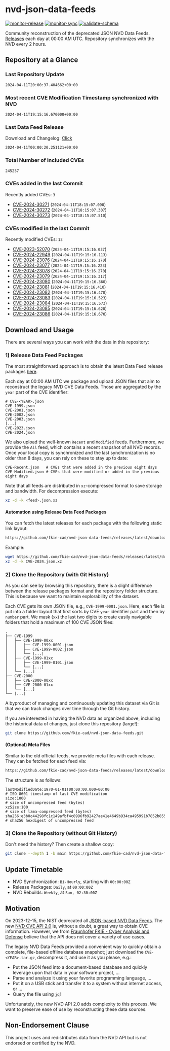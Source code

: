 # nvd-json-data-feeds

[![monitor-release](https://github.com/fkie-cad/nvd-json-data-feeds/actions/workflows/monitor_release.yml/badge.svg)](https://github.com/fkie-cad/nvd-json-data-feeds/actions/workflows/monitor_release.yml)
[![monitor-sync](https://github.com/fkie-cad/nvd-json-data-feeds/actions/workflows/monitor_sync.yml/badge.svg)](https://github.com/fkie-cad/nvd-json-data-feeds/actions/workflows/monitor_sync.yml)
[![validate-schema](https://github.com/fkie-cad/nvd-json-data-feeds/actions/workflows/validate_schema.yml/badge.svg)](https://github.com/fkie-cad/nvd-json-data-feeds/actions/workflows/validate_schema.yml)

Community reconstruction of the deprecated JSON NVD Data Feeds.
[Releases](https://github.com/fkie-cad/nvd-json-data-feeds/releases/latest) each day at 00:00 AM UTC.
Repository synchronizes with the NVD every 2 hours.

## Repository at a Glance

### Last Repository Update

```plain
2024-04-11T20:00:37.404662+00:00
```

### Most recent CVE Modification Timestamp synchronized with NVD

```plain
2024-04-11T19:15:16.670000+00:00
```

### Last Data Feed Release

Download and Changelog: [Click](https://github.com/fkie-cad/nvd-json-data-feeds/releases/latest)

```plain
2024-04-11T00:00:20.251121+00:00
```

### Total Number of included CVEs

```plain
245257
```

### CVEs added in the last Commit

Recently added CVEs: `3`

- [CVE-2024-30271](CVE-2024/CVE-2024-302xx/CVE-2024-30271.json) (`2024-04-11T18:15:07.090`)
- [CVE-2024-30272](CVE-2024/CVE-2024-302xx/CVE-2024-30272.json) (`2024-04-11T18:15:07.307`)
- [CVE-2024-30273](CVE-2024/CVE-2024-302xx/CVE-2024-30273.json) (`2024-04-11T18:15:07.510`)


### CVEs modified in the last Commit

Recently modified CVEs: `13`

- [CVE-2023-52070](CVE-2023/CVE-2023-520xx/CVE-2023-52070.json) (`2024-04-11T19:15:16.037`)
- [CVE-2024-22949](CVE-2024/CVE-2024-229xx/CVE-2024-22949.json) (`2024-04-11T19:15:16.113`)
- [CVE-2024-23076](CVE-2024/CVE-2024-230xx/CVE-2024-23076.json) (`2024-04-11T19:15:16.170`)
- [CVE-2024-23077](CVE-2024/CVE-2024-230xx/CVE-2024-23077.json) (`2024-04-11T19:15:16.223`)
- [CVE-2024-23078](CVE-2024/CVE-2024-230xx/CVE-2024-23078.json) (`2024-04-11T19:15:16.270`)
- [CVE-2024-23079](CVE-2024/CVE-2024-230xx/CVE-2024-23079.json) (`2024-04-11T19:15:16.317`)
- [CVE-2024-23080](CVE-2024/CVE-2024-230xx/CVE-2024-23080.json) (`2024-04-11T19:15:16.360`)
- [CVE-2024-23081](CVE-2024/CVE-2024-230xx/CVE-2024-23081.json) (`2024-04-11T19:15:16.410`)
- [CVE-2024-23082](CVE-2024/CVE-2024-230xx/CVE-2024-23082.json) (`2024-04-11T19:15:16.470`)
- [CVE-2024-23083](CVE-2024/CVE-2024-230xx/CVE-2024-23083.json) (`2024-04-11T19:15:16.523`)
- [CVE-2024-23084](CVE-2024/CVE-2024-230xx/CVE-2024-23084.json) (`2024-04-11T19:15:16.573`)
- [CVE-2024-23085](CVE-2024/CVE-2024-230xx/CVE-2024-23085.json) (`2024-04-11T19:15:16.620`)
- [CVE-2024-23086](CVE-2024/CVE-2024-230xx/CVE-2024-23086.json) (`2024-04-11T19:15:16.670`)


## Download and Usage

There are several ways you can work with the data in this repository:

### 1) Release Data Feed Packages

The most straightforward approach is to obtain the latest Data Feed release packages [here](https://github.com/fkie-cad/nvd-json-data-feeds/releases/latest).

Each day at 00:00 AM UTC we package and upload JSON files that aim to reconstruct the legacy NVD CVE Data Feeds.
Those are aggregated by the `year` part of the CVE identifier:

```
# CVE-<YEAR>.json
CVE-1999.json
CVE-2001.json
CVE-2002.json
CVE-2003.json
[...]
CVE-2023.json
CVE-2024.json
```

We also upload the well-known `Recent` and `Modified` feeds.
Furthermore, we provide the `All` feed, which contains a recent snapshot of all NVD records.
Once your local copy is synchronized and the last synchronization is no older than 8 days, you can rely on these to stay up to date:

```plain
CVE-Recent.json   # CVEs that were added in the previous eight days
CVE-Modified.json # CVEs that were modified or added in the previous eight days
```

Note that all feeds are distributed in `xz`-compressed format to save storage and bandwidth.
For decompression execute:

```sh
xz -d -k <feed>.json.xz
```

#### Automation using Release Data Feed Packages

You can fetch the latest releases for each package with the following static link layout:

```sh
https://github.com/fkie-cad/nvd-json-data-feeds/releases/latest/download/CVE-<YEAR>.json.xz
```

Example:

```sh
wget https://github.com/fkie-cad/nvd-json-data-feeds/releases/latest/download/CVE-2024.json.xz
xz -d -k CVE-2024.json.xz
```

### 2) Clone the Repository (with Git History)

As you can see by browsing this repository, there is a slight difference between the release packages format and the repository folder structure.
This is because we want to maintain explorability of the dataset.

Each CVE gets its own JSON file, e.g., `CVE-1999-0001.json`.
Here, each file is put into a folder layout that first sorts by CVE `year` identifier part and then by `number` part.
We mask (`xx`) the last two digits to create easily navigable folders that hold a maximum of 100 CVE JSON files:

```plain
.
├── CVE-1999
│   ├── CVE-1999-00xx
│   │   ├── CVE-1999-0001.json
│   │   ├── CVE-1999-0002.json
│   │   └── [...]
│   ├── CVE-1999-01xx
│   │   ├── CVE-1999-0101.json
│   │   └── [...]
│   └── [...]
├── CVE-2000
│   ├── CVE-2000-00xx
│   ├── CVE-2000-01xx
│   └── [...]
└── [...]
```

A byproduct of managing and continuously updating this dataset via Git is that we can track changes over time through the Git history.

If you are interested in having the NVD data as organized above, including the historical data of changes, just clone this repository (large!):

```sh
git clone https://github.com/fkie-cad/nvd-json-data-feeds.git
```

#### (Optional) Meta Files

Similar to the old official feeds, we provide meta files with each release. They can be fetched for each feed via:

```sh
https://github.com/fkie-cad/nvd-json-data-feeds/releases/latest/download/CVE-<YEAR>.meta
```

The structure is as follows:

```plain
lastModifiedDate:1970-01-01T00:00:00.000+00:00                          # ISO 8601 timestamp of last CVE modification
size:1000                                                               # size of uncompressed feed (bytes)
xzSize:100                                                              # size of lzma-compressed feed (bytes)
sha256:e3b0c44298fc1c149afbf4c8996fb92427ae41e4649b934ca495991b7852b855 # sha256 hexdigest of uncompressed feed
```

### 3) Clone the Repository (without Git History)

Don't need the history? Then create a shallow copy:

```sh
git clone --depth 1 -b main https://github.com/fkie-cad/nvd-json-data-feeds.git
```


## Update Timetable

* NVD Synchronization: `Bi-Hourly`, starting with `00:00:00Z`
* Release Packages: `Daily`, at `00:00:00Z`
* NVD Rebuilds: `Weekly`, at `Sun, 02:30:00Z`


## Motivation

On 2023-12-15, the NIST deprecated all [JSON-based NVD Data Feeds](https://nvd.nist.gov/vuln/data-feeds#divRetirementBanner-1).
The new [NVD CVE API 2.0](https://nvd.nist.gov/developers/vulnerabilities) is, without a doubt, a great way to obtain CVE information.
However, we from [Fraunhofer FKIE - Cyber Analysis and Defense](https://www.fkie.fraunhofer.de/en/departments/cad.html) believe that the API does not cover a variety of use cases.

The legacy NVD Data Feeds provided a convenient way to quickly obtain a complete, file-based offline database snapshot; just download the `CVE-<YEAR>.tar.gz`, decompress it, and use it as you please, e.g.:

- Put the JSON feed into a document-based database and quickly leverage upon that data in your software project, ...
- Parse and analyze it using your favorite programming language, ...
- Put it on a USB stick and transfer it to a system without internet access, or ...
- Query the file using `jq`!

Unfortunately, the new NVD API 2.0 adds complexity to this process.
We want to preserve ease of use by reconstructing these data sources.

## Non-Endorsement Clause

This project uses and redistributes data from the NVD API but is not endorsed or certified by the NVD.